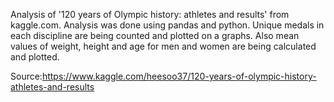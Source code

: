 Analysis of '120 years of Olympic history: athletes and results' from kaggle.com. Analysis was done using pandas and python. Unique medals in each discipline are being counted and plotted on a graphs. Also mean values of weight, height and age for men and women are being calculated and plotted.

Source:https://www.kaggle.com/heesoo37/120-years-of-olympic-history-athletes-and-results
